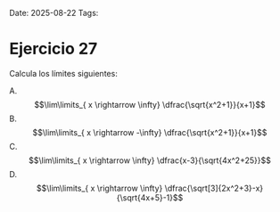 Date: 2025-08-22
Tags: 

# Ejercicio 27

 
Calcula los límites siguientes:




A.   $$\lim\limits_{ x \rightarrow  \infty}  \dfrac{\sqrt{x^2+1}}{x+1}$$ 
B.   $$\lim\limits_{ x \rightarrow  -\infty}  \dfrac{\sqrt{x^2+1}}{x+1}$$ 
C.   $$\lim\limits_{ x \rightarrow  \infty}  \dfrac{x-3}{\sqrt{4x^2+25}}$$ 
D.   $$\lim\limits_{ x \rightarrow  \infty}  \dfrac{\sqrt[3]{2x^2+3}-x}{\sqrt{4x+5}-1}$$ 
